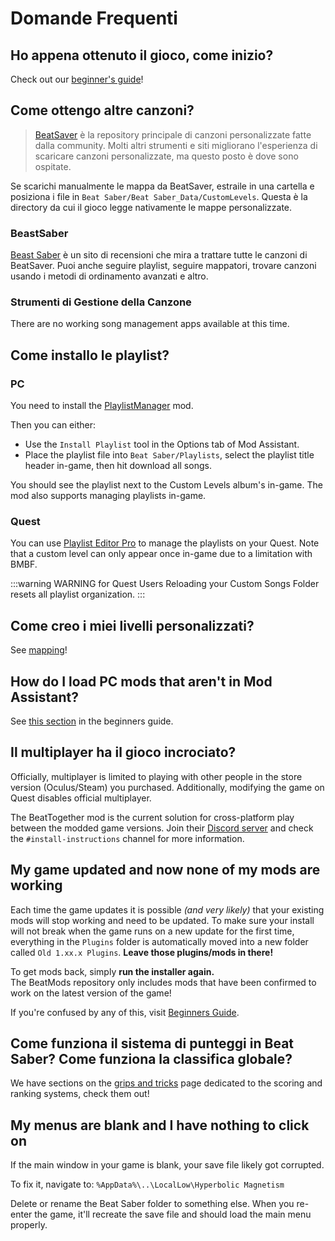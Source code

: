 # Domande Frequenti

## Ho appena ottenuto il gioco, come inizio?
Check out our [beginner's guide](/beginners-guide.md)!

## Come ottengo altre canzoni?
> [BeatSaver](https://beatsaver.com) è la repository principale di canzoni personalizzate fatte dalla community. Molti altri strumenti e siti migliorano l'esperienza di scaricare canzoni personalizzate, ma questo posto è dove sono ospitate.

Se scarichi manualmente le mappa da BeatSaver, estraile in una cartella e posiziona i file in `Beat Saber/Beat Saber_Data/CustomLevels`. Questa è la directory da cui il gioco legge nativamente le mappe personalizzate.

### BeastSaber
[Beast Saber](https://www.bsaber.com) è un sito di recensioni che mira a trattare tutte le canzoni di BeatSaver. Puoi anche seguire playlist, seguire mappatori, trovare canzoni usando i metodi di ordinamento avanzati e altro.

### Strumenti di Gestione della Canzone

There are no working song management apps available at this time.

## Come installo le playlist?

### PC
You need to install the [PlaylistManager](https://github.com/rithik-b/PlaylistManager/releases/latest) mod.

Then you can either:

* Use the `Install Playlist` tool in the Options tab of Mod Assistant.
* Place the playlist file into `Beat Saber/Playlists`, select the playlist title header in-game, then hit download all songs.

You should see the playlist next to the Custom Levels album's in-game. The mod also supports managing playlists in-game.

### Quest
You can use [Playlist Editor Pro](https://beatsaberquest.com/bmbf/my-tools/playlist-editor-pro/) to manage the playlists on your Quest. Note that a custom level can only appear once in-game due to a limitation with BMBF.

:::warning WARNING for Quest Users Reloading your Custom Songs Folder resets all playlist organization. :::

## Come creo i miei livelli personalizzati?
See [mapping](/mapping/)!

## How do I load PC mods that aren't in Mod Assistant?
See [this section](/pc-modding.md#manual-installation) in the beginners guide.

## Il multiplayer ha il gioco incrociato?
Officially, multiplayer is limited to playing with other people in the store version (Oculus/Steam) you purchased. Additionally, modifying the game on Quest disables official multiplayer.

The BeatTogether mod is the current solution for cross-platform play between the modded game versions. Join their [Discord server](https://discord.com/invite/gezGrFG4tz) and check the `#install-instructions` channel for more information.

## My game updated and now none of my mods are working
Each time the game updates it is possible *(and very likely)* that your existing mods will stop working and need to be updated. To make sure your install will not break when the game runs on a new update for the first time, everything in the `Plugins` folder is automatically moved into a new folder called `Old 1.xx.x Plugins`. **Leave those plugins/mods in there!**

To get mods back, simply **run the installer again.**  
The BeatMods repository only includes mods that have been confirmed to work on the latest version of the game!

If you're confused by any of this, visit [Beginners Guide](/beginners-guide.md).

## Come funziona il sistema di punteggi in Beat Saber? Come funziona la classifica globale?
We have sections on the [grips and tricks](/grips-and-tricks.md) page dedicated to the scoring and ranking systems, check them out!

## My menus are blank and I have nothing to click on
If the main window in your game is blank, your save file likely got corrupted.

To fix it, navigate to: `%AppData%\..\LocalLow\Hyperbolic Magnetism`

Delete or rename the Beat Saber folder to something else. When you re-enter the game, it'll recreate the save file and should load the main menu properly.
